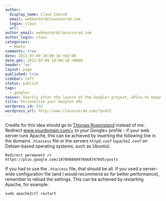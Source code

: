 ```yaml
---
author:
  display_name: Claus Conrad
  email: webmaster@clausconrad.com
  login: claus
  url: ''
author_email: webmaster@clausconrad.com
author_login: claus
categories:
  - Howto
comments: true
date: 2011-07-09 20:00:18 +02:00
date_gmt: 2011-07-09 18:00:18 +0000
header: 'no'
layout: page
published: true
sidebar: left
status: publish
tags:
  - google+
teaser: Shortly after the launch of the Google+ project, GPlus.to began to offer personal URLs to Google+ profiles. If you have your own domain, here's a way to an even more personalized Google+ profile URL.
title: Personalize your Google+ URL
wordpress_id: 432
wordpress_url: http://www.clausconrad.com/?p=432
---
```

Credits for this idea should go to [Thomas Rosenstand](https://www.concept-i.dk/) instead of me. Redirect www.yourdomain.com/+ to your Google+ profile - if your web server runs Apache, this can be achieved by inserting the following line in the domains `.htaccess` file or the servers `httpd.conf` (`apache2.conf` on Debian-based operating systems, such as Ubuntu):

`Redirect permanent /+ https://plus.google.com/107098868976669747695/posts`

If you had to use the `.htaccess` file, that should be all. If you used a server-wide configuration file (and I would recommend so for better performance), remember to reload the settings. This can be achieved by restarting Apache, for example:

`sudo apache2ctl restart`
